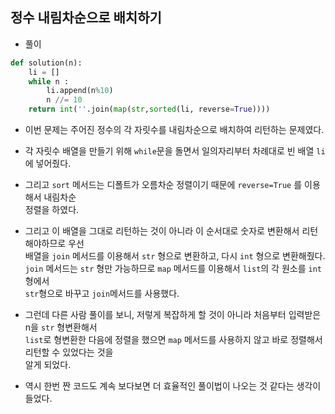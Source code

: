 ## 정수 내림차순으로 배치하기     
- 풀이   

```python   
def solution(n):
    li = []
    while n :
        li.append(n%10)
        n //= 10
    return int(''.join(map(str,sorted(li, reverse=True))))
```    
- 이번 문제는 주어진 정수의 각 자릿수를 내림차순으로 배치하여 리턴하는 문제였다.    
- 각 자릿수 배열을 만들기 위해 `while`문을 돌면서 일의자리부터 차례대로 빈 배열 `li`에 넣어줬다.    
- 그리고 `sort` 메서드는 디폴트가 오름차순 정렬이기 때문에 `reverse=True` 를 이용해서 내림차순     
  정렬을 하였다.    
- 그리고 이 배열을 그대로 리턴하는 것이 아니라 이 순서대로 숫자로 변환해서 리턴해야하므로 우선     
  배열을 `join` 메서드를 이용해서 `str` 형으로 변환하고, 다시 `int` 형으로 변환해줬다.    
  `join` 메서드는 `str` 형만 가능하므로 `map` 메서드를 이용해서 `list`의 각 원소를 `int`형에서    
  `str`형으로 바꾸고 `join`메서드를 사용했다.     
  
- 그런데 다른 사람 풀이를 보니, 저렇게 복잡하게 할 것이 아니라 처음부터 입력받은 n을 `str` 형변환해서    
  `list`로 형변환한 다음에 정렬을 했으면 `map` 메서드를 사용하지 않고 바로 정렬해서 리턴할 수 있었다는 것을    
  알게 되었다.   
  
- 역시 한번 짠 코드도 계속 보다보면 더 효율적인 풀이법이 나오는 것 같다는 생각이 들었다.    

